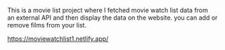 This is a movie list project where I fetched movie watch list data from          
an external API and then display the data on the website. you can add or remove films from your list.                                                        
 
https://moviewatchlist1.netlify.app/      
